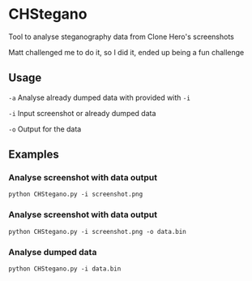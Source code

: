 # CHStegano
Tool to analyse steganography data from Clone Hero's screenshots

Matt challenged me to do it, so I did it, ended up being a fun challenge

## Usage

`-a`        Analyse already dumped data with provided with `-i`

`-i`        Input screenshot or already dumped data

`-o`        Output for the data

## Examples

### Analyse screenshot with data output

`python CHStegano.py -i screenshot.png`

### Analyse screenshot with data output

`python CHStegano.py -i screenshot.png -o data.bin`


### Analyse dumped data

`python CHStegano.py -i data.bin`